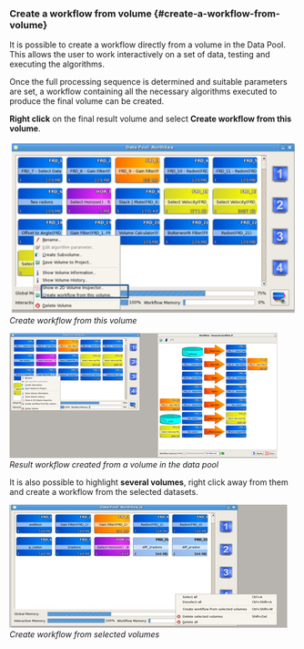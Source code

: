 ### Create a workflow from volume {#create-a-workflow-from-volume}

It is possible to create a workflow directly from a volume in the Data Pool. This allows the user to work interactively on a set of data, testing and executing the algorithms.

Once the full processing sequence is determined and suitable parameters are set, a workflow containing all the necessary algorithms executed to produce the final volume can be created.

**Right click** on the final result volume and select **Create workflow from this volume**.

![](/assets/013_Workflow.png)  
_Create workflow from this volume_

![](/assets/014_Workflow.png)  
_Result workflow created from a volume in the data pool_

It is also possible to highlight **several volumes**, right click away from them and create a workflow from the selected datasets.

![](/assets/015_Workflow.png)
_Create workflow from selected volumes_


